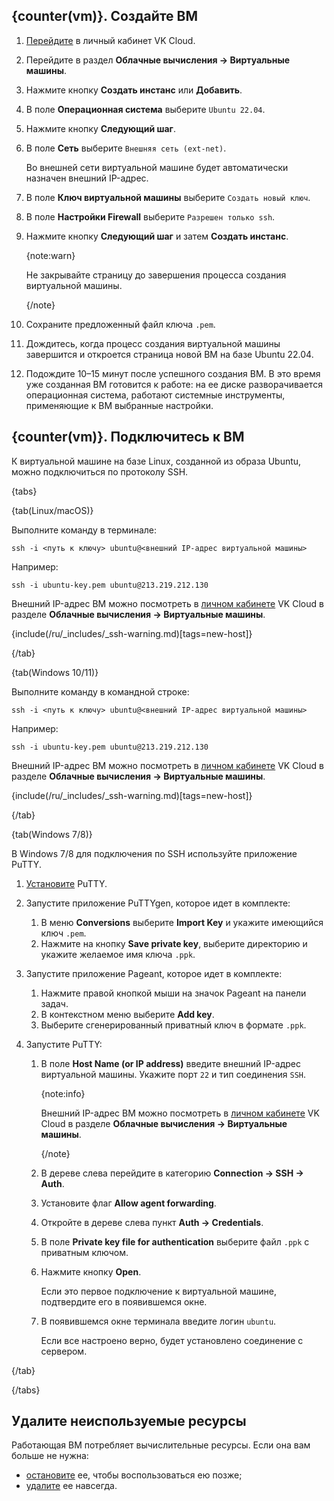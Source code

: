## {counter(vm)}. Создайте ВМ

1. [Перейдите](https://msk.cloud.vk.com/app/) в личный кабинет VK Cloud.
1. Перейдите в раздел **Облачные вычисления → Виртуальные машины**.
1. Нажмите кнопку **Создать инстанс** или **Добавить**.
1. В поле **Операционная система** выберите `Ubuntu 22.04`.
1. Нажмите кнопку **Следующий шаг**.
1. В поле **Сеть** выберите `Внешняя сеть (ext-net)`.

   Во внешней сети виртуальной машине будет автоматически назначен внешний IP-адрес.

1. В поле **Ключ виртуальной машины** выберите `Создать новый ключ`.
1. В поле **Настройки Firewall** выберите `Разрешен только ssh`.
1. Нажмите кнопку **Следующий шаг** и затем **Создать инстанс**.

   {note:warn}
   
   Не закрывайте страницу до завершения процесса создания виртуальной машины.
   
   {/note}

1. Сохраните предложенный файл ключа `.pem`.
1. Дождитесь, когда процесс создания виртуальной машины завершится и откроется страница новой ВМ на базе Ubuntu 22.04.
1. Подождите 10–15 минут после успешного создания ВМ. В это время уже созданная ВМ готовится к работе: на ее диске разворачивается операционная система, работают системные инструменты, применяющие к ВМ выбранные настройки.


## {counter(vm)}. Подключитесь к ВМ

К виртуальной машине на базе Linux, созданной из образа Ubuntu, можно подключиться по протоколу SSH.

{tabs}

{tab(Linux/macOS)}

Выполните команду в терминале:

```shell
ssh -i <путь к ключу> ubuntu@<внешний IP-адрес виртуальной машины>
```

Например:

```shell
ssh -i ubuntu-key.pem ubuntu@213.219.212.130
```

Внешний IP-адрес ВМ можно посмотреть в [личном кабинете](https://msk.cloud.vk.com/app/) VK Cloud в разделе **Облачные вычисления → Виртуальные машины**.

{include(/ru/_includes/_ssh-warning.md)[tags=new-host]}

{/tab}

{tab(Windows 10/11)}

Выполните команду в командной строке:

```shell
ssh -i <путь к ключу> ubuntu@<внешний IP-адрес виртуальной машины>
```

Например:

```shell
ssh -i ubuntu-key.pem ubuntu@213.219.212.130
```

Внешний IP-адрес ВМ можно посмотреть в [личном кабинете](https://msk.cloud.vk.com/app/) VK Cloud в разделе **Облачные вычисления → Виртуальные машины**.

{include(/ru/_includes/_ssh-warning.md)[tags=new-host]}

{/tab}

{tab(Windows 7/8)}

В Windows 7/8 для подключения по SSH используйте приложение PuTTY.

1. [Установите](https://www.putty.org/) PuTTY.
1. Запустите приложение PuTTYgen, которое идет в комплекте:

    1. В меню **Conversions** выберите **Import Key** и укажите имеющийся ключ `.pem`.
    1. Нажмите на кнопку **Save private key**, выберите директорию и укажите желаемое имя ключа `.ppk`.

1. Запустите приложение Pageant, которое идет в комплекте:

    1. Нажмите правой кнопкой мыши на значок Pageant на панели задач.
    1. В контекстном меню выберите **Add key**.
    1. Выберите сгенерированный приватный ключ в формате `.ppk`.

1. Запустите PuTTY:

    1. В поле **Host Name (or IP address)** введите внешний IP-адрес виртуальной машины. Укажите порт `22` и тип соединения `SSH`.

       {note:info}
    
       Внешний IP-адрес ВМ можно посмотреть в [личном кабинете](https://msk.cloud.vk.com/app/) VK Cloud в разделе **Облачные вычисления → Виртуальные машины**.
    
       {/note}
    
    1. В дереве слева перейдите в категорию **Connection → SSH → Auth**.
    1. Установите флаг **Allow agent forwarding**.
    1. Откройте в дереве слева пункт **Auth → Credentials**.
    1. В поле **Private key file for authentication** выберите файл `.ppk` с приватным ключом.
    1. Нажмите кнопку **Open**.

       Если это первое подключение к виртуальной машине, подтвердите его в появившемся окне.

    1. В появившемся окне терминала введите логин `ubuntu`.

       Если все настроено верно, будет установлено соединение с сервером.

{/tab}

{/tabs}

## Удалите неиспользуемые ресурсы

Работающая ВМ потребляет вычислительные ресурсы. Если она вам больше не нужна:

- [остановите](/ru/computing/iaas/instructions/vm/vm-manage#start_stop_restart_vm) ее, чтобы воспользоваться ею позже;
- [удалите](/ru/computing/iaas/instructions/vm/vm-manage#delete_vm) ее навсегда.
